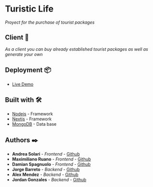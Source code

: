 # Turistic Life

_Proyect for the purchase of tourist packages_


## Client 🚀

_As a client you can buy already established tourist packages as well as generate your own_


## Deployment 📦
* [Live Demo](https://toursg10.vercel.app/) 




## Built with 🛠️



* [Nodejs](https://nodejs.org/es/) - Framework
* [Nextjs](https://nextjs.org/) - Framework
* [MongoDB](https://www.mongodb.com/) - Data base

## Authors ✒️



* **Andrea Solari** - *Frontend* - [Github](http://github.com/andrea2326)
* **Maximiliano Ruano** - *Frontend* - [Github](http://github.com/maxi-ruano)
* **Damian Spagnuolo** - *Frontend* - [Github](https://github.com/Spardutti)
* **Jorge Barreto** - *Backend* - [Github](http://github.com/aqwsxzzz)
* **Alex Mendez** - *Backend* - [Github](https://github.com/alexmarinmendez)
* **Jordan Gonzales** - *Backend* - [Github](https://github.com/jojo-rdan)






